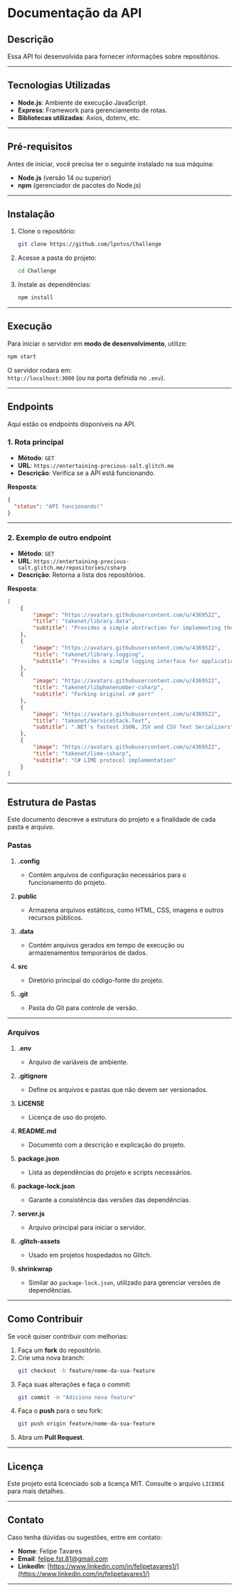 
# Documentação da API

## Descrição
Essa API foi desenvolvida para fornecer informações sobre repositórios.

---

## Tecnologias Utilizadas
- **Node.js**: Ambiente de execução JavaScript.
- **Express**: Framework para gerenciamento de rotas.
- **Bibliotecas utilizadas**: Axios, dotenv, etc.

---

## Pré-requisitos
Antes de iniciar, você precisa ter o seguinte instalado na sua máquina:
- **Node.js** (versão 14 ou superior)
- **npm** (gerenciador de pacotes do Node.js)

---

## Instalação
1. Clone o repositório:
   ```bash
   git clone https://github.com/lpntvs/Challenge
   ```

2. Acesse a pasta do projeto:
   ```bash
   cd Challenge
   ```

3. Instale as dependências:
   ```bash
   npm install
   ```

---

## Execução
Para iniciar o servidor em **modo de desenvolvimento**, utilize:
```bash
npm start
```

O servidor rodará em:  
`http://localhost:3000` (ou na porta definida no `.env`).

---

## Endpoints
Aqui estão os endpoints disponíveis na API.

### 1. **Rota principal**
- **Método**: `GET`  
- **URL**: `https://entertaining-precious-salt.glitch.me`  
- **Descrição**: Verifica se a API está funcionando.

**Resposta**:
```json
{
  "status": "API funcionando!"
}
```

---

### 2. **Exemplo de outro endpoint**
- **Método**: `GET`  
- **URL**: `https://entertaining-precious-salt.glitch.me/repositories/csharp`  
- **Descrição**: Retorna a lista dos repositórios.

**Resposta**:
```json
[
    {
        "image": "https://avatars.githubusercontent.com/u/4369522",
        "title": "takenet/library.data",
        "subtitle": "Provides a simple abstraction for implementing the repository and unit of work patterns for data-enabled applications"
    },
    {
        "image": "https://avatars.githubusercontent.com/u/4369522",
        "title": "takenet/library.logging",
        "subtitle": "Provides a simple logging interface for applications and some basic implementations of this interface"
    },
    {
        "image": "https://avatars.githubusercontent.com/u/4369522",
        "title": "takenet/libphonenumber-csharp",
        "subtitle": "Forking original c# port"
    },
    {
        "image": "https://avatars.githubusercontent.com/u/4369522",
        "title": "takenet/ServiceStack.Text",
        "subtitle": ".NET's fastest JSON, JSV and CSV Text Serializers"
    },
    {
        "image": "https://avatars.githubusercontent.com/u/4369522",
        "title": "takenet/lime-csharp",
        "subtitle": "C# LIME protocol implementation"
    }
]
```

---

## Estrutura de Pastas
Este documento descreve a estrutura do projeto e a finalidade de cada pasta e arquivo.

### **Pastas**

1. **.config**
   - Contém arquivos de configuração necessários para o funcionamento do projeto.

2. **public**
   - Armazena arquivos estáticos, como HTML, CSS, imagens e outros recursos públicos.

3. **.data**
   - Contém arquivos gerados em tempo de execução ou armazenamentos temporários de dados.

4. **src**
   - Diretório principal do código-fonte do projeto.

5. **.git**
   - Pasta do Git para controle de versão.

---

### **Arquivos**

1. **.env**
   - Arquivo de variáveis de ambiente.

2. **.gitignore**
   - Define os arquivos e pastas que não devem ser versionados.

3. **LICENSE**
   - Licença de uso do projeto.

4. **README.md**
   - Documento com a descrição e explicação do projeto.

5. **package.json**
   - Lista as dependências do projeto e scripts necessários.

6. **package-lock.json**
   - Garante a consistência das versões das dependências.

7. **server.js**
   - Arquivo principal para iniciar o servidor.

8. **.glitch-assets**
   - Usado em projetos hospedados no Glitch.

9. **shrinkwrap**
   - Similar ao `package-lock.json`, utilizado para gerenciar versões de dependências.

---

## Como Contribuir
Se você quiser contribuir com melhorias:
1. Faça um **fork** do repositório.
2. Crie uma nova branch:
   ```bash
   git checkout -b feature/nome-da-sua-feature
   ```
3. Faça suas alterações e faça o commit:
   ```bash
   git commit -m "Adiciona nova feature"
   ```
4. Faça o **push** para o seu fork:
   ```bash
   git push origin feature/nome-da-sua-feature
   ```
5. Abra um **Pull Request**.

---

## Licença
Este projeto está licenciado sob a licença MIT. Consulte o arquivo `LICENSE` para mais detalhes.

---

## Contato
Caso tenha dúvidas ou sugestões, entre em contato:
- **Nome**: Felipe Tavares  
- **Email**: [felipe.fst.81@gmail.com](mailto:felipe.fst.81@gmail.com)  
- **LinkedIn**: [https://www.linkedin.com/in/felipetavares1/](https://www.linkedin.com/in/felipetavares1/)

---
